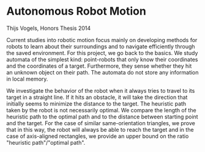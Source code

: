 
# Autonomous Robot Motion 

Thijs Vogels, Honors Thesis 2014

Current studies into robotic motion focus mainly on developing methods for robots to learn about their surroundings and to navigate efficiently through the saved environment. For this project, we go back to the basics. We study automata of the simplest kind: point-robots that only know their coordinates and the coordinates of a target. Furthermore, they sense whether they hit an unknown object on their path. The automata do not store any information in local memory.

We investigate the behavior of the robot when it always tries to travel to its target in a straight line. If it hits an obstacle, it will take the direction that initially seems to minimize the distance to the target. The heuristic path taken by the robot is not necessarily optimal. We compare the length of the heuristic path to the optimal path and to the distance between starting point and the target. For the case of similar same-orientation triangles, we prove that in this way, the robot will always be able to reach the target and in the case of axis-aligned rectangles, we provide an upper bound on the ratio "heuristic path"/"optimal path".
